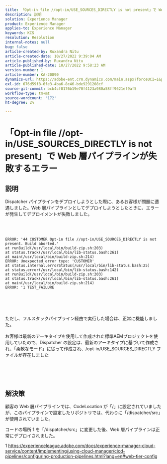 ```yaml
---
title: 「Opt-in file //opt-in/USE_SOURCES_DIRECTLY is not present」で Web 層パイプラインが失敗するエラー
description: 説明
solution: Experience Manager
product: Experience Manager
applies-to: Experience Manager
keywords: KCS
resolution: Resolution
internal-notes: null
bug: false
article-created-by: Ruxandra Nitu
article-created-date: 10/27/2022 9:39:04 AM
article-published-by: Ruxandra Nitu
article-published-date: 10/27/2022 9:58:23 AM
version-number: 1
article-number: KA-20890
dynamics-url: https://adobe-ent.crm.dynamics.com/main.aspx?forceUCI=1&pagetype=entityrecord&etn=knowledgearticle&id=40255430-db55-ed11-bba2-6045bd006239
exl-id: 676d59f8-6fe3-4ba6-8c46-bde9291208cf
source-git-commit: bcb4cf0176b19e70f4123a980a58ff9621ef9af5
workflow-type: tm+mt
source-wordcount: '172'
ht-degree: 2%

---
```


# 「Opt-in file //opt-in/USE_SOURCES_DIRECTLY is not present」で Web 層パイプラインが失敗するエラー

## 説明

Dispatcher パイプラインをデプロイしようとした際に、あるお客様が問題に遭遇しました。Web 層パイプラインとしてデプロイしようとしたときに、エラーが発生してデプロイメントが失敗しました。<br><br> <br><br>

```
ERROR: '44 CUSTOMER Opt-in file //opt-in/USE_SOURCES_DIRECTLY is not present. Build aborted.'
at runBuild(/usr/local/bin/build-zip.sh:203)
at status.track(/usr/local/bin/lib-status.bash:261)
at main(/usr/local/bin/build-zip.sh:214)
ERROR: Unexpected error type: 'CUSTOMER'
at status.internal.errorStatus(/usr/local/bin/lib-status.bash:25)
at status.error(/usr/local/bin/lib-status.bash:142)
at runBuild(/usr/local/bin/build-zip.sh:203)
at status.track(/usr/local/bin/lib-status.bash:261)
at main(/usr/local/bin/build-zip.sh:214)
ERROR: '1 TEST_FAILURE
```

<br><br> <br><br>ただし、フルスタックパイプライン経由で実行した場合は、正常に機能しました。<br><br>お客様は最新のアーキタイプを使用して作成された標準AEMプロジェクトを使用していたので、Dispatcher の設定は、最新のアーキタイプに基づいて作成され、「柔軟なモード」に従って作成され、/opt-in/USE_SOURCES_DIRECTLY ファイルが存在しました<br><br> <br><br> 

## 解決策


顧客の Web 層パイプラインでは、CodeLocation が「/」に設定されていましたが、このパイプラインで設定したリポジトリでは、代わりに「/dispatcher/src」が使用されていました。

コードの場所 1 を「/dispatcher/src」に変更した後、Web 層パイプラインは正常にデプロイされました。



1 https://experienceleague.adobe.com/docs/experience-manager-cloud-service/content/implementing/using-cloud-manager/cicd-pipelines/configuring-production-pipelines.html?lang=en#web-tier-config

